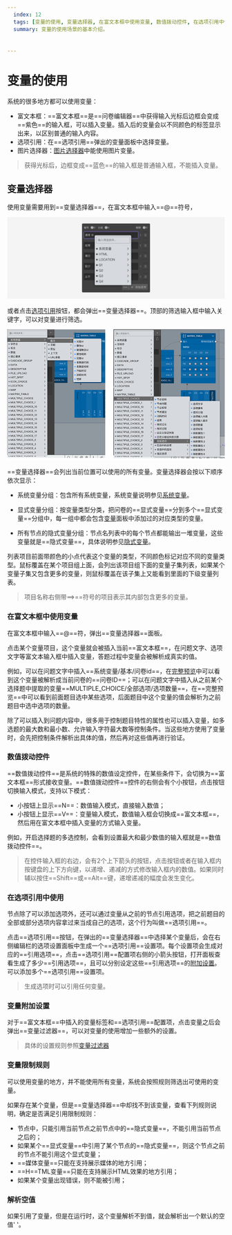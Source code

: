 ```yaml
---
  index: 12
  tags: [变量的使用, 变量选择器, 在富文本框中使用变量, 数值拨动控件, 在选项引用中使用变量, 变量附加设置, 变量限制规则, 解析空值, 系统变量, 隐式变量, 变量]
  summary: 变量的使用场景的基本介绍。


---
```







# 变量的使用

系统的很多地方都可以使用变量：
+ 富文本框：==富文本框==是==问卷编辑器==中获得输入光标后边框会变成==紫色==的输入框，可以插入变量。插入后的变量会以不同颜色的标签显示出来，以区别普通的输入内容。
+ 选项引用：在==选项引用==弹出的变量面板中选择变量。
+ 图片选择器：[图片选择器](../11nodeSettings/02mediaResource/02pictureMedia.md)中能使用图片变量。

> 获得光标后，边框变成==蓝色==的输入框是普通输入框，不能插入变量。

## 变量选择器

使用变量需要用到==变量选择器==，在富文本框中输入==@==符号，

<img src='./assets/12useVariable/variable.png'>

或者点击[选项引用](../11nodeSettings/04optionAdvancedSetting/01optionReference.md)按钮，都会弹出==变量选择器==。顶部的筛选输入框中输入关键字，可以对变量进行筛选。

<img src='./assets/12useVariable/var-select.png'>

==变量选择器==会列出当前位置可以使用的所有变量。变量选择器会按以下顺序依次显示：
+ 系统变量分组：包含所有系统变量，系统变量说明参见[系统变量](./09buildinVariable.md)。

+ 显式变量分组：按变量类型分类，把问卷的==显式变量==分到多个==显式变量==分组中，每一组中都会包含[变量](../16variable/01concept.md#自定义变量)面板中添加过的对应类型的变量。

+ 所有节点的隐式变量分组：节点名列表中的每个节点都能输出一堆变量，这些变量就是==隐式变量==，具体说明参见[隐式变量](./08implictVariable.md)。

列表项目前面带颜色的小点代表这个变量的类型，不同颜色标记对应不同的变量类型。鼠标覆盖在某个项目组上面，会列出该项目组下面的变量子集列表，如果某个变量子集又包含更多的变量，则鼠标覆盖在该子集上又能看到里面的下级变量列表。

> 项目名称右侧带==>==符号的项目表示其内部包含更多的变量。

### 在富文本框中使用变量

在富文本框中输入==@==符，弹出==变量选择器==面板。

点击某个变量项目，这个变量就会被插入当前==富文本框==，在问题文字、选项文字等富文本输入框中插入变量，答题过程中变量会被解析成真实的值。

例如，可以在问题文字中插入==系统变量/基本/问卷id==，在[完整预览](../06preview/02realTimeAndFullPreview.md#完整预览)中可以看到这个变量被解析成当前问卷的==问卷ID==；可以在问题文字中插入从之前某个选择题中提取的变量==MULTIPLE_CHOICE/全部选项/选项数量==，在==完整预览==中可以看到前面题目选中某些选项，后面题目中这个变量的值会解析为之前题目中选中选项的数量。

除了可以插入到问题内容中，很多用于控制题目特性的属性也可以插入变量，如多选题的最大数和最小数、允许输入字符最大数等控制条件。当这些地方使用了变量时，会先把控制条件解析出具体的值，然后再对这些值再进行验证。

### 数值拨动控件

==数值拨动控件==是系统的特殊的数值设定控件，在某些条件下，会切换为==富文本框==形式接收变量。==数值拨动控件==控件的右侧会有个小按钮，点击按钮切换输入模式，支持以下模式：
+ 小按钮上显示==N==：数值输入模式，直接输入数值；
+ 小按钮上显示==V==：变量输入模式，数值输入框会切换成==富文本框==，然后用在富文本框中插入变量的方式输入变量。

例如，开启选择题的多选控制，会看到设置最大和最少数值的输入框就是==数值拨动控件==。

> 在控件输入框的右边，会有2个上下箭头的按钮，点击按钮或者在输入框内按键盘的上下方向键，以递增、递减的方式修改输入框内的数值。如果同时辅以按住==Shift==或==Alt==键，递增递减的幅度会发生变化。

### 在选项引用中使用

节点除了可以添加选项外，还可以通过变量从之前的节点引用选项，把之前题目的全部或部分选项内容拿过来当成自己的选项，这个行为叫做==选项引用==。

点击==选项引用==按钮，在弹出的==变量选择器==中选择某个变量后，会在右侧编辑栏的选项设置面板中生成一个==选项引用==设置项。每个设置项会生成对应的==引用选项==，点击==选项引用==配置项右侧的小箭头按钮，打开面板查看生成了多少==引用选项==，且可以分别设定这些==引用选项==的[附加设置](../11nodeSettings/03optionSetting/06additionalSetting.md)。可以添加多个==选项引用==设置项。

> 生成选项时可以引用任何变量。

### 变量附加设置

对于==富文本框==中插入的变量标签和==选项引用==配置项，点击变量之后会弹出==变量过滤器==，可以对变量的使用增加一些额外的设置。

> 具体的设置规则参照[变量过滤器](./11variableFilter.md)

### 变量限制规则

可以使用变量的地方，并不能使用所有变量，系统会按照规则筛选出可使用的变量。

如果存在某个变量，但是==变量选择器==中却找不到该变量，查看下列规则说明，确定是否满足引用限制规则：
+ 节点中，只能引用当前节点之前节点中的==隐式变量==，不能引用当前节点之后的；
+ 如果某个==显式变量==中引用了某个节点的==隐式变量==，则这个节点之前的节点不能引用这个显式变量；
+ ==媒体变量==只能在支持展示媒体的地方引用；
+ ==H==TML变量==只能在支持展示HTML效果的地方引用；
+ 如果某个变量出现错误，则不能被引用；

### 解析空值

如果引用了变量，但是在运行时，这个变量解析不到值，就会解析出一个默认的空值' '。
